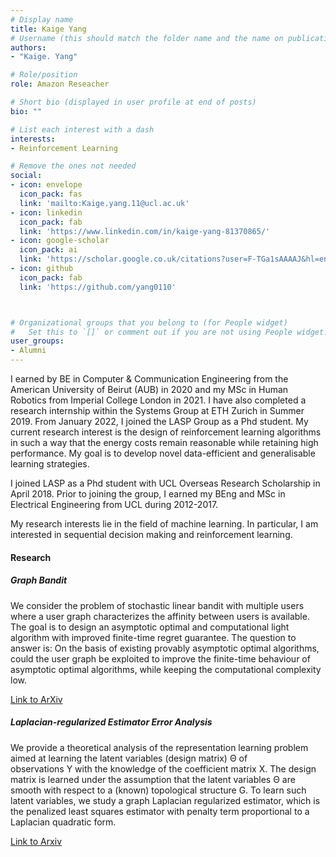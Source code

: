 ```yaml
---
# Display name
title: Kaige Yang
# Username (this should match the folder name and the name on publications)
authors:
- "Kaige. Yang"

# Role/position
role: Amazon Reseacher

# Short bio (displayed in user profile at end of posts)
bio: ""

# List each interest with a dash
interests:
- Reinforcement Learning

# Remove the ones not needed
social:
- icon: envelope
  icon_pack: fas
  link: 'mailto:Kaige.yang.11@ucl.ac.uk'
- icon: linkedin
  icon_pack: fab
  link: 'https://www.linkedin.com/in/kaige-yang-81370865/'
- icon: google-scholar
  icon_pack: ai
  link: 'https://scholar.google.co.uk/citations?user=F-TGa1sAAAAJ&hl=en'
- icon: github
  icon_pack: fab
  link: 'https://github.com/yang0110'



# Organizational groups that you belong to (for People widget)
#   Set this to `[]` or comment out if you are not using People widget.
user_groups:
- Alumni
---
```


I earned by BE in Computer & Communication Engineering from the American University of Beirut (AUB) in 2020 and my MSc in Human Robotics from Imperial College London in 2021. I have also completed a research internship within the Systems Group at ETH Zurich in Summer 2019. From January 2022, I joined the LASP Group as a Phd student. My current research interest is the design of reinforcement learning algorithms in such a way that the energy costs remain reasonable while retaining high performance. My goal is to develop novel data-efficient and generalisable learning strategies.

I joined LASP as a Phd student with UCL Overseas Research Scholarship in April 2018. Prior to joining the group, I earned my BEng and MSc in Electrical Engineering from UCL during 2012-2017.

My research interests lie in the field of machine learning. In particular, I am interested in sequential decision making and reinforcement learning.

#### Research

##### Graph Bandit

We consider the problem of stochastic linear bandit with multiple users where a user graph characterizes the affinity between users is available. The goal is to design an asymptotic optimal and computational light algorithm with improved finite-time regret guarantee. The question to answer is: On the basis of existing provably asymptotic optimal algorithms, could the user graph be exploited to improve the finite-time behaviour of asymptotic optimal algorithms, while keeping the computational complexity low.

[Link to ArXiv](https://arxiv.org/abs/1907.05632)

##### Laplacian-regularized Estimator Error Analysis

We provide a theoretical analysis of the representation learning problem aimed at learning the latent variables (design matrix) Θ of observations Y with the knowledge of the coefficient matrix X. The design matrix is learned under the assumption that the latent variables Θ are smooth with respect to a (known) topological structure G. To learn such latent variables, we study a graph Laplacian regularized estimator, which is the penalized least squares estimator with penalty term proportional to a Laplacian quadratic form.

[Link to Arxiv](https://arxiv.org/abs/1902.03720)
